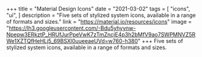+++
title = "Material Design Icons"
date = "2021-03-02"
tags = [
    "icons",
    "ui",
]
description = "Five sets of stylized system icons, available in a range of formats and sizes."
link = "https://material.io/resources/icons"
image = "https://lh3.googleusercontent.com/-Bdu5yhyynw-Npepw3ERkztP_HRUfJurPpeVwK7zTmZncjE4p3h2bMfV9ao7SWPMNVZ5RWe1XZTQfHeHLj5_69BSXl0uueeaeUVd=w760-h380"
+++
Five sets of stylized system icons, available in a range of formats and sizes.